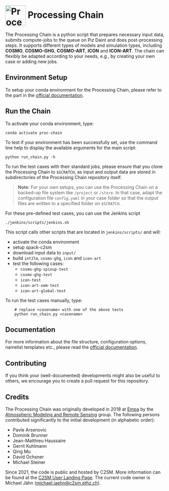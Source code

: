 # <img src="https://polybox.ethz.ch/index.php/s/yc3zMmoXKyI2rJm/download" width="64" valign="middle" alt="Processing Chain"/> Processing Chain

The Processing Chain is a python script that prepares necessary input
data, submits compute-jobs to the queue on Piz Daint and does
post-processing steps. It supports different types of models and simulation types,
including **COSMO**, **COSMO-GHG**, **COSMO-ART**, **ICON** and
**ICON-ART**. The chain can flexibly be adapted according to your needs,
e.g., by creating your own case or adding new jobs.

## Environment Setup

To setup your conda environment for the Processing Chain, please refer
to the part in the [official documentation](https://c2sm.github.io/processing-chain/latest/environment.html).

## Run the Chain

To activate your conda environment, type:

    conda activate proc-chain

To test if your environment has been successfully set, use the command
line help to display the available arguments for the main script:

    python run_chain.py -h

To run the test cases with their standard jobs, please ensure
that you clone the Processing Chain to `$SCRATCH`, as input and
output data are stored in subdirectories of the Processing Chain repository
itself.

> **Note**: For your own setups, you can use the Processing Chain
> on a backed-up file system like `/project` or `/store`. In that case,
> adapt the configuration file `config.yaml` in your case folder so that
> the output files are written to a specified folder on `$SCRATCH`.

For these pre-defined test cases, you can use the Jenkins script

    ./jenkins/scripts/jenkins.sh

This script calls other scripts that are located in `jenkins/scripts/` and will: 
- activate the conda environment
- setup spack-c2sm
- download input data to `input/`
- build `int2lm`, `cosmo-ghg`, `icon` and `icon-art`
- test the following cases:
    - `cosmo-ghg-spinup-test`
    - `cosmo-ghg-test`
    - `icon-test`
    - `icon-art-oem-test`
    - `icon-art-global-test`

To run the test cases manually, type:

```console
    # replace <casename> with one of the above tests
    python run_chain.py <casename>
```

## Documentation

For more information about the file structure, configuration options,
namelist templates etc., please read the [official
documentation](https://c2sm.github.io/processing-chain/latest/).

## Contributing

If you think your (well-documented) developments might also be useful to
others, we encourage you to create a pull request for this repository.

## Credits

The Processing Chain was originally developed in 2018 at
[Empa](https://www.empa.ch) by the [Atmospheric Modeling and Remote
Sensing](https://www.empa.ch/web/s503/modelling-remote-sensing) group.
The following persons contributed significantly to the initial
development (in alphabetic order):

  - Pavle Arsenovic
  - Dominik Brunner
  - Jean-Matthieu Haussaire
  - Gerrit Kuhlmann
  - Qing Mu
  - David Ochsner
  - Michael Steiner

Since 2021, the code is public and hosted by C2SM. More information can
be found at the
[C2SM User Landing Page](https://c2sm.github.io/tools/processing_chain.html).
The current code owner is Michael Jähn (<michael.jaehn@c2sm.ethz.ch>).
